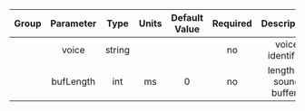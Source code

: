 | Group | Parameter |  Type  | Units | Default Value | Required |       Description       |  Notes   |
|:-----:|:---------:|:------:|:-----:|:-------------:|:--------:|:-----------------------:|:--------:|
|       |   voice   | string |       |               |    no    |    voice identifier     |          |
|       | bufLength |  int   |  ms   |       0       |    no    | length of sound buffers | 0: 60 ms |
